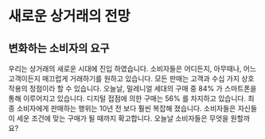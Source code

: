 # 새로운 상거래의 전망

## 변화하는 소비자의 요구

우리는 상거래의 새로운 시대에 진입 하였습니다. 소비자들은 어디든지, 아무때나, 어느 고객이든지 매끄럽게 거래하기를 원하고 있습니다. 모든 판매는 고객과 수십 가지 상호 작용의 정점이라 할 수 있습니다. 오늘날, 밀레니얼 세대의 구매 중 84% 가 스마트폰을 통해 이루어지고 있습니다. 디지털 접점에 의한 구매는 56% 를 차지하고 있습니다. 최종 소비자에게 판매하는 행위는 10년 전 보다 훨씬 복잡해 졌습니다. 소비자들은 자신들이 세운 조건에 맞는 구매가 될 때까지 확고합니다. 오늘날 소비자들은 무엇을 원할까요?
